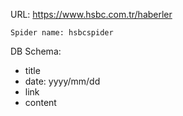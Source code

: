 URL: https://www.hsbc.com.tr/haberler

    Spider name: hsbcspider

DB Schema:
- title
- date: yyyy/mm/dd
- link
- content